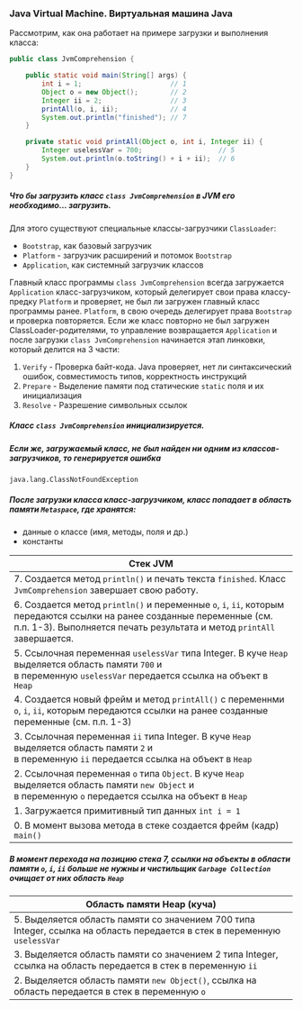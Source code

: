 <h3>Java Virtual Machine. Виртуальная машина Java</h3>
<h7>Рассмотрим, как она работает на примере загрузки и выполнения класса:</h7>

```Java
public class JvmComprehension {

    public static void main(String[] args) {
        int i = 1;                      // 1
        Object o = new Object();        // 2
        Integer ii = 2;                 // 3
        printAll(o, i, ii);             // 4
        System.out.println("finished"); // 7
    }

    private static void printAll(Object o, int i, Integer ii) {
        Integer uselessVar = 700;                   // 5
        System.out.println(o.toString() + i + ii);  // 6
    }
}
```

##### Что бы загрузить класс ```class JvmComprehension``` в JVM его необходимо... загрузить. 
Для этого существуют специальные классы-загрузчики ```ClassLoader```:
  * ```Bootstrap```, как базовый загрузчик
  * ```Platform``` - загрузчик расширений и потомок ```Bootstrap```
  * ```Application```, как системный загрузчик классов

Главный класс программы ```class JvmComprehension``` всегда загружается 
  ```Application``` класс-загрузчиком, который делегирует свои права классу-предку
```Platform``` и проверяет, не был ли загружен главный класс программы ранее. ```Platform```,
в свою очередь делегирует права ```Bootstrap``` и проверка повторяется. Если же класс повторно
не был загружен ClassLoader-родителями, то управление возвращается ```Application``` и после загрузки
```class JvmComprehension``` начинается этап линковки, который делится на 3 части:
1. ```Verify``` - Проверка байт-кода. Java проверяет, нет ли синтаксический ошибок, совместимость типов, корректность инструкций
2. ```Prepare``` - Выделение памяти под статические ```static``` поля и их инициализация
3. ```Resolve``` - Разрешение символьных ссылок

##### Класс ```class JvmComprehension``` инициализируется.
##### Если же, загружаемый класс, не был найден ни одним из классов-загрузчиков, то генерируется ошибка
```java.lang.ClassNotFoundException```

##### После загрузки класса класс-загрузчиком, класс попадает в область памяти ```Metaspace```, где хранятся:
  * данные о классе (имя, методы, поля и др.)
  * константы

| Стек JVM                                                                                                                                                                                          |
|---------------------------------------------------------------------------------------------------------------------------------------------------------------------------------------------------|
| 7. Создается метод `println()` и печать текста `finished`. Класс `JvmComprehension` завершает свою работу.                                                                                        |
| 6. Создается метод `println()` и переменные `o`, `i`, `ii`, которым передаются ссылки на ранее созданные переменные (см. п.п. 1-3). Выполняется печать результата и метод `printAll` завершается. |
| 5. Ссылочная переменная `uselessVar` типа Integer. В куче `Heap` выделяется область памяти `700` и<br/> в переменную `uselessVar` передается ссылка на объект в `Heap`                            |
| 4. Создается новый фрейм и метод `printAll()` с переменнми `o`, `i`, `ii`, которым передаются ссылки на ранее созданные переменные (см. п.п. 1-3)                                                 |
| 3. Ссылочная переменная `ii` типа Integer. В куче `Heap` выделяется область памяти `2` и<br/> в переменную `ii` передается ссылка на объект в `Heap`                                              |
| 2. Ссылочная переменная `o` типа `Object`. В куче `Heap` выделяется область памяти `new Object` и<br/> в переменную `o` передается ссылка на объект в `Heap`                                      |
| 1. Загружается примитивный тип данных ``int i = 1``                                                                                                                                               |
| 0. В момент вызова метода в стеке создается фрейм (кадр) ```main()```                                                                                                                             |

##### В момент перехода на позицию стека 7, ссылки на объекты в области памяти `o`, `i`, `ii` больше не нужны и чистильщик `Garbage Collection` очищает от них область `Heap`

| Область памяти Heap (куча)                                                                                                |
|---------------------------------------------------------------------------------------------------------------------------|
| 5. Выделяется область памяти со значением 700 типа Integer, ссылка на область передается в стек в переменную `uselessVar` |
| 3. Выделяется область памяти со значением 2 типа Integer, ссылка на область передается в стек в переменную `ii`           |
| 2. Выделяется область памяти `new Object()`, ссылка на область передается в стек в переменную `o`                         |